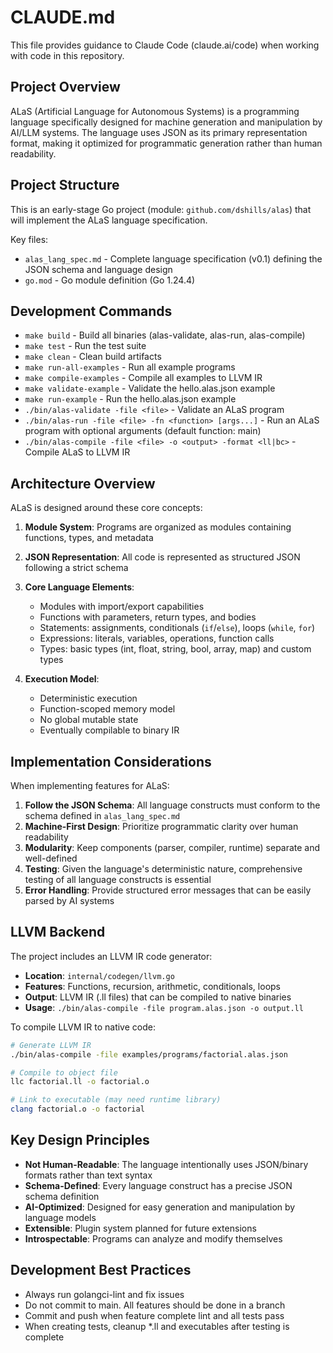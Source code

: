 # CLAUDE.md

This file provides guidance to Claude Code (claude.ai/code) when working with code in this repository.

## Project Overview

ALaS (Artificial Language for Autonomous Systems) is a programming language specifically designed for machine generation and manipulation by AI/LLM systems. The language uses JSON as its primary representation format, making it optimized for programmatic generation rather than human readability.

## Project Structure

This is an early-stage Go project (module: `github.com/dshills/alas`) that will implement the ALaS language specification.

Key files:
- `alas_lang_spec.md` - Complete language specification (v0.1) defining the JSON schema and language design
- `go.mod` - Go module definition (Go 1.24.4)

## Development Commands

- `make build` - Build all binaries (alas-validate, alas-run, alas-compile)
- `make test` - Run the test suite
- `make clean` - Clean build artifacts
- `make run-all-examples` - Run all example programs
- `make compile-examples` - Compile all examples to LLVM IR
- `make validate-example` - Validate the hello.alas.json example
- `make run-example` - Run the hello.alas.json example
- `./bin/alas-validate -file <file>` - Validate an ALaS program
- `./bin/alas-run -file <file> -fn <function> [args...]` - Run an ALaS program with optional arguments (default function: main)
- `./bin/alas-compile -file <file> -o <output> -format <ll|bc>` - Compile ALaS to LLVM IR

## Architecture Overview

ALaS is designed around these core concepts:

1. **Module System**: Programs are organized as modules containing functions, types, and metadata
2. **JSON Representation**: All code is represented as structured JSON following a strict schema
3. **Core Language Elements**:
   - Modules with import/export capabilities
   - Functions with parameters, return types, and bodies
   - Statements: assignments, conditionals (`if`/`else`), loops (`while`, `for`)
   - Expressions: literals, variables, operations, function calls
   - Types: basic types (int, float, string, bool, array, map) and custom types

4. **Execution Model**:
   - Deterministic execution
   - Function-scoped memory model
   - No global mutable state
   - Eventually compilable to binary IR

## Implementation Considerations

When implementing features for ALaS:

1. **Follow the JSON Schema**: All language constructs must conform to the schema defined in `alas_lang_spec.md`
2. **Machine-First Design**: Prioritize programmatic clarity over human readability
3. **Modularity**: Keep components (parser, compiler, runtime) separate and well-defined
4. **Testing**: Given the language's deterministic nature, comprehensive testing of all language constructs is essential
5. **Error Handling**: Provide structured error messages that can be easily parsed by AI systems

## LLVM Backend

The project includes an LLVM IR code generator:

- **Location**: `internal/codegen/llvm.go`
- **Features**: Functions, recursion, arithmetic, conditionals, loops
- **Output**: LLVM IR (.ll files) that can be compiled to native binaries
- **Usage**: `./bin/alas-compile -file program.alas.json -o output.ll`

To compile LLVM IR to native code:
```bash
# Generate LLVM IR
./bin/alas-compile -file examples/programs/factorial.alas.json

# Compile to object file
llc factorial.ll -o factorial.o

# Link to executable (may need runtime library)
clang factorial.o -o factorial
```

## Key Design Principles

- **Not Human-Readable**: The language intentionally uses JSON/binary formats rather than text syntax
- **Schema-Defined**: Every language construct has a precise JSON schema definition
- **AI-Optimized**: Designed for easy generation and manipulation by language models
- **Extensible**: Plugin system planned for future extensions
- **Introspectable**: Programs can analyze and modify themselves

## Development Best Practices

- Always run golangci-lint and fix issues
- Do not commit to main. All features should be done in a branch
- Commit and push when feature complete lint and all tests pass
- When creating tests, cleanup *.ll and executables after testing is complete